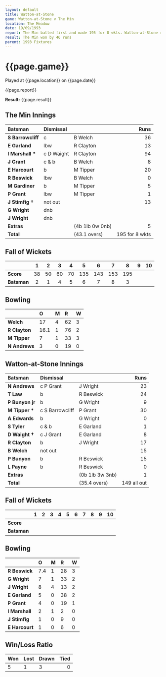 ```yaml
---
layout: default
title: Watton-at-Stone
game: Watton-at-Stone v The Min
location: The Meadow
date: 19/09/1993
report: The Min batted first and made 195 for 8 wkts. Watton-at-Stone replied with 149 all out
result: The Min won by 46 runs
parent: 1993 Fixtures
---
```


# {{page.game}}

Played at {{page.location}} on {{page.date}}

{{page.report}}

**Result:** {{page.result}}

## The Min Innings

| Batsman | Dismissal |  | Runs |
|:---|:---|---|---:|
| **S Barrowcliff** | c  | B Welch | 36 | 
| **E Garland** | lbw | R Clayton | 13 | 
| **I Marshall &#42;** | c D Waight | R Clayton | 94 | 
| **J Grant** | c & b | B Welch | 8 | 
| **E Harcourt** | b | M Tipper | 20 | 
| **R Beswick** | lbw | B Welch | 0 | 
| **M Gardiner** | b | M Tipper | 5 | 
| **P Grant** | lbw | M Tipper | 1 | 
| **J Stimfig &#8224;** | not out |  | 13 | 
| **G Wright** | dnb |  |  | 
| **J Wright** | dnb |  |  |
| **Extras** | | (4b 1lb 0w 0nb) | 5 | 
| **Total** | | (43.1 overs) | 195 for 8 wkts | 

## Fall of Wickets

| | 1 | 2 | 3 | 4 | 5 | 6 | 7 | 8 | 9 | 10 |
|---|:---:|:---:|:---:|:---:|:---:|:---:|:---:|:---:|:---:|:---:|
| **Score** | 38 | 50 | 60 | 70 | 135 | 143 | 153 | 195 |  |  |
| **Batsman** | 2 | 1 | 4 | 5 | 6 | 7 | 8 | 3 |  |  |

## Bowling

| | O | M | R | W |
|---|:---|:---|:---|:---|
| **Welch** | 17 | 4 | 62 | 3 | 
| **R Clayton** | 16.1 | 1 | 76 | 2 | 
| **M Tipper** | 7 | 1 | 33 | 3 | 
| **N Andrews** | 3 | 0 | 19 | 0 | 

## Watton-at-Stone Innings

| Batsman | Dismissal |  | Runs |
|:---|:---|---|---:|
| **N Andrews** | c P Grant | J Wright | 23 | 
| **T Law** | b | R Beswick | 24 | 
| **P Bunyon jr** | b | G Wright | 9 | 
| **M Tipper &#42;** | c S Barrowcliff | P Grant | 30 | 
| **A Edwards** | b | G Wright | 0 | 
| **S Tyler** | c & b | E Garland | 1 |
| **D Waight &#8224;** | c J Grant | E Garland | 8 | 
| **R Clayton** | b | J Wright | 17 |
| **B Welch** | not out |  | 15 | 
| **P Bunyon** | b | R Beswick | 15 | 
| **L Payne** | b | R Beswick | 0 |
| **Extras** | | (0b 1lb 3w 3nb) | 1 | 
| **Total** | | (35.4 overs) | 149 all out | 

## Fall of Wickets

| | 1 | 2 | 3 | 4 | 5 | 6 | 7 | 8 | 9 | 10 |
|---|:---:|:---:|:---:|:---:|:---:|:---:|:---:|:---:|:---:|:---:|
| **Score** |  |  |  |  |  |  |  |  |  |  |
| **Batsman** |  |  |  |  |  |  |  |  |  |  |

## Bowling

| | O | M | R | W |
|---|:---|:---|:---|:---|
| **R Beswick** | 7.4 | 1 | 28 | 3 | 
| **G Wright** | 7 | 1 | 33 | 2 | 
| **J Wright** | 8 | 4 | 13 | 2 | 
| **E Garland** | 5 | 0 | 38 | 2 | 
| **P Grant** | 4 | 0 | 19 | 1 |
| **I Marshall** | 2 | 1 | 2 | 0 |
| **J Stimfig** | 1 | 0 | 9 | 0 |
| **E Harcourt** | 1 | 0 | 6 | 0 |

## Win/Loss Ratio

| Won | Lost | Drawn | Tied |
|:---|:---|:---|---:|
| 5 | 1 | 3 | 0 |
